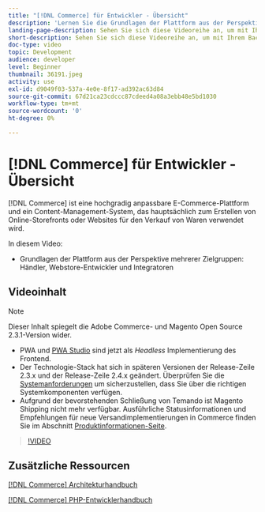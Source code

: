 ```yaml
---
title: "[!DNL Commerce] für Entwickler - Übersicht"
description: 'Lernen Sie die Grundlagen der Plattform aus der Perspektive verschiedener Zielgruppen kennen: Händler, Webstore-Entwickler und Integratoren.'
landing-page-description: Sehen Sie sich diese Videoreihe an, um mit Ihrem Backend-Entwicklungsprojekt für Commerce zu beginnen.
short-description: Sehen Sie sich diese Videoreihe an, um mit Ihrem Backend-Entwicklungsprojekt für Commerce zu beginnen.
doc-type: video
topic: Development
audience: developer
level: Beginner
thumbnail: 36191.jpeg
activity: use
exl-id: d9049f03-537a-4e0e-8f17-ad392ac63d84
source-git-commit: 67d21ca23cdccc87cdeed4a08a3ebb48e5bd1030
workflow-type: tm+mt
source-wordcount: '0'
ht-degree: 0%

---
```


# [!DNL Commerce] für Entwickler - Übersicht

[!DNL Commerce] ist eine hochgradig anpassbare E-Commerce-Plattform und ein Content-Management-System, das hauptsächlich zum Erstellen von Online-Storefronts oder Websites für den Verkauf von Waren verwendet wird.

In diesem Video:

- Grundlagen der Plattform aus der Perspektive mehrerer Zielgruppen: Händler, Webstore-Entwickler und Integratoren

## Videoinhalt

>[!NOTE]
>
>Dieser Inhalt spiegelt die Adobe Commerce- und Magento Open Source 2.3.1-Version wider.
>
>- PWA und [PWA Studio](https://developer.adobe.com/commerce/pwa-studio/) sind jetzt als _Headless_ Implementierung des Frontend.
>- Der Technologie-Stack hat sich in späteren Versionen der Release-Zeile 2.3.x und der Release-Zeile 2.4.x geändert. Überprüfen Sie die [Systemanforderungen](https://experienceleague.adobe.com/docs/commerce-operations/installation-guide/system-requirements.html) um sicherzustellen, dass Sie über die richtigen Systemkomponenten verfügen.
>- Aufgrund der bevorstehenden Schließung von Temando ist Magento Shipping nicht mehr verfügbar. Ausführliche Statusinformationen und Empfehlungen für neue Versandimplementierungen in Commerce finden Sie im Abschnitt [Produktinformationen-Seite](https://business.adobe.com/products/magento/shipping.html).



>[!VIDEO](https://video.tv.adobe.com/v/36191?quality=12&learn=on)

## Zusätzliche Ressourcen

[[!DNL Commerce] Architekturhandbuch](https://developer.adobe.com/commerce/php/architecture/)

[[!DNL Commerce] PHP-Entwicklerhandbuch](https://developer.adobe.com/commerce/php/development/)
